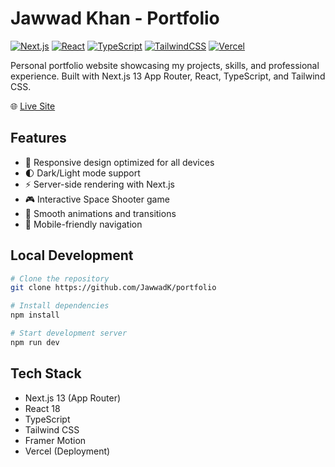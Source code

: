 # Jawwad Khan - Portfolio

[![Next.js](https://img.shields.io/badge/Next.js-13.0-black?style=flat&logo=next.js)](https://nextjs.org/)
[![React](https://img.shields.io/badge/React-18.0-blue?style=flat&logo=react)](https://reactjs.org/)
[![TypeScript](https://img.shields.io/badge/TypeScript-5.0-blue?style=flat&logo=typescript)](https://www.typescriptlang.org/)
[![TailwindCSS](https://img.shields.io/badge/TailwindCSS-3.0-38B2AC?style=flat&logo=tailwind-css)](https://tailwindcss.com/)
[![Vercel](https://img.shields.io/badge/Vercel-Deployed-black?style=flat&logo=vercel)](https://vercel.com/)

Personal portfolio website showcasing my projects, skills, and professional experience. Built with Next.js 13 App Router, React, TypeScript, and Tailwind CSS.

🌐 [Live Site](https://jawwadkhan.ca)

## Features

- 🎯 Responsive design optimized for all devices
- 🌓 Dark/Light mode support
- ⚡ Server-side rendering with Next.js
- 🎮 Interactive Space Shooter game
- 🔄 Smooth animations and transitions
- 📱 Mobile-friendly navigation

## Local Development

```bash
# Clone the repository
git clone https://github.com/JawwadK/portfolio

# Install dependencies
npm install

# Start development server
npm run dev
```

## Tech Stack

- Next.js 13 (App Router)
- React 18
- TypeScript
- Tailwind CSS
- Framer Motion
- Vercel (Deployment)